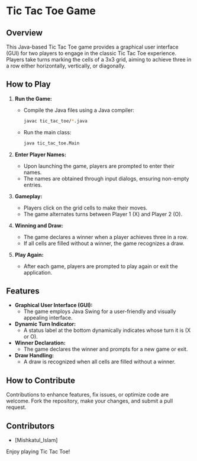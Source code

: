 # Tic Tac Toe Game

## Overview
This Java-based Tic Tac Toe game provides a graphical user interface (GUI) for two players to engage in the classic Tic Tac Toe experience. Players take turns marking the cells of a 3x3 grid, aiming to achieve three in a row either horizontally, vertically, or diagonally.

## How to Play
1. **Run the Game:**
   - Compile the Java files using a Java compiler:
     ```bash
     javac tic_tac_toe/*.java
     ```
   - Run the main class:
     ```bash
     java tic_tac_toe.Main
     ```

2. **Enter Player Names:**
   - Upon launching the game, players are prompted to enter their names.
   - The names are obtained through input dialogs, ensuring non-empty entries.

3. **Gameplay:**
   - Players click on the grid cells to make their moves.
   - The game alternates turns between Player 1 (X) and Player 2 (O).

4. **Winning and Draw:**
   - The game declares a winner when a player achieves three in a row.
   - If all cells are filled without a winner, the game recognizes a draw.

5. **Play Again:**
   - After each game, players are prompted to play again or exit the application.

## Features
- **Graphical User Interface (GUI):**
  - The game employs Java Swing for a user-friendly and visually appealing interface.
- **Dynamic Turn Indicator:**
  - A status label at the bottom dynamically indicates whose turn it is (X or O).
- **Winner Declaration:**
  - The game declares the winner and prompts for a new game or exit.
- **Draw Handling:**
  - A draw is recognized when all cells are filled without a winner.

## How to Contribute
Contributions to enhance features, fix issues, or optimize code are welcome. Fork the repository, make your changes, and submit a pull request.

## Contributors
- [Mishkatul_Islam]


Enjoy playing Tic Tac Toe!
